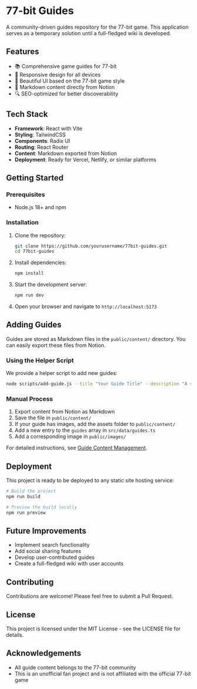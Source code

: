 # 77-bit Guides

A community-driven guides repository for the 77-bit game. This application serves as a temporary solution until a full-fledged wiki is developed.

## Features

- 📚 Comprehensive game guides for 77-bit
- 📱 Responsive design for all devices
- 🎨 Beautiful UI based on the 77-bit game style
- 📝 Markdown content directly from Notion
- 🔍 SEO-optimized for better discoverability

## Tech Stack

- **Framework**: React with Vite
- **Styling**: TailwindCSS
- **Components**: Radix UI
- **Routing**: React Router
- **Content**: Markdown exported from Notion
- **Deployment**: Ready for Vercel, Netlify, or similar platforms

## Getting Started

### Prerequisites

- Node.js 18+ and npm

### Installation

1. Clone the repository:
   ```bash
   git clone https://github.com/yourusername/77bit-guides.git
   cd 77bit-guides
   ```

2. Install dependencies:
   ```bash
   npm install
   ```

3. Start the development server:
   ```bash
   npm run dev
   ```

4. Open your browser and navigate to `http://localhost:5173`

## Adding Guides

Guides are stored as Markdown files in the `public/content/` directory. You can easily export these files from Notion.

### Using the Helper Script

We provide a helper script to add new guides:

```bash
node scripts/add-guide.js --title "Your Guide Title" --description "A short description" --category "beginner" --content-file "./path-to-file.md" --assets-folder "./path-to-assets-folder"
```

### Manual Process

1. Export content from Notion as Markdown
2. Save the file in `public/content/`
3. If your guide has images, add the assets folder to `public/content/`
4. Add a new entry to the `guides` array in `src/data/guides.ts`
5. Add a corresponding image in `public/images/`

For detailed instructions, see [Guide Content Management](./docs/GUIDE_MANAGEMENT.md).

## Deployment

This project is ready to be deployed to any static site hosting service:

```bash
# Build the project
npm run build

# Preview the build locally
npm run preview
```

## Future Improvements

- Implement search functionality
- Add social sharing features
- Develop user-contributed guides
- Create a full-fledged wiki with user accounts

## Contributing

Contributions are welcome! Please feel free to submit a Pull Request.

## License

This project is licensed under the MIT License - see the LICENSE file for details.

## Acknowledgements

- All guide content belongs to the 77-bit community
- This is an unofficial fan project and is not affiliated with the official 77-bit game
